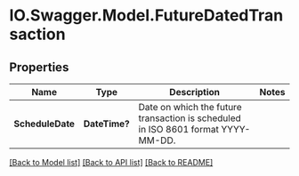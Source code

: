 # IO.Swagger.Model.FutureDatedTransaction
## Properties

Name | Type | Description | Notes
------------ | ------------- | ------------- | -------------
**ScheduleDate** | **DateTime?** | Date on which the future transaction is scheduled in ISO 8601 format YYYY-MM-DD. | 

[[Back to Model list]](../README.md#documentation-for-models) [[Back to API list]](../README.md#documentation-for-api-endpoints) [[Back to README]](../README.md)

